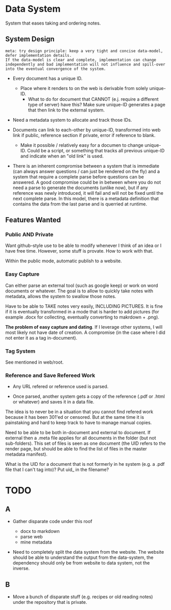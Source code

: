 
# Data System

System that eases taking and ordering notes.

## System Design

    meta: try design principle: keep a very tight and concise data-model, defer implementation details.
    If the data-model is clear and complete, implementation can change independently and bad implementation will not influence and spill-over into the eventual convergence of the system.

- Every document has a unique ID.
  - Place where it renders to on the web is derivable from solely unique-ID.
    - What to do for document that CANNOT (e.j. require a different type of server) have this? Make sure unique-ID generates a page that then link to the external system.
- Need a metadata system to allocate and track those IDs.
- Documents can link to each-other by unique-ID, transformed into web link if public, reference section if private, error if reference to blank.
  - Make it possible / relatively easy for a documen to change unique-ID. Could be a script, or something that tracks all previous unique-ID and indicate when an "old link" is used.

- There is an inherent compromise between a system that is immediate (can always answer questions / can just be rendered on the fly) and a system that require a complete parse before questions can be answered. A good compromise could be in between where you do not need a parse to generate the documents (unlike now), but if any reference was newly introduced, it will fail and will not be fixed until the next complete parse. In this model, there is a metadata definition that contains the data from the last parse and is querried at runtime.

## Features Wanted

### Public AND Private

Want github-style use to be able to modify whenever I think of an idea or I have free time.
However, some stuff is provate. How to work with that.

Within the public mode, automatic publish to a website.

### Easy Capture

Can either parse an external tool (such as google keep) or work on word documents or whatever.
The goal is to allow to quickly take notes with metadata, allows the system to swallow those notes.

Have to be able to TAKE notes very easily, INCLUDING PICTURES. It is fine if it is eventually transformed in a mode that is harder to add pictures (for example .docx for collecting, eventually converting to makrdown + .png).

**The problem of easy capture and dating**. If I leverage other systems, I will most likely not have date of creation. A compromise (in the case where I did not enter it as a tag in-document).

### Tag System

See mentioned in web/root.

### Reference and Save Refereed Work

- Any URL refered or reference used is parsed.

- Once parsed, another system gets a copy of the reference (.pdf or .html or whatever) and saves it in a data file.

The idea is to never be in a situation that you cannot find refered work because it has been 301'ed or censored. But at the same time it is painstaking and hard to keep track to have to manage manual copies.

Need to be able to be both in-document and external to document. If external then a .meta file applies for all documents in the folder (but not sub-folders). This set of files is seen as one document (the UID refers to the render page, but should be able to find the list of files in the master metadata manifest).

What is the UID for a document that is not formerly in he system (e.g. a .pdf file that I can't tag into)? Put uid_<uid> in the filename?

# TODO

## A

- Gather disparate code under this roof
    - docx to markdown
    - parse web
    - mine metadata

- Need to completely split the data system from the website. The website should be able to understand the output from the data-system, the dependency should only be from website to data system, not the inverse.

## B

- Move a bunch of disparate stuff (e.g. recipes or old reading notes) under the repository that is private.
